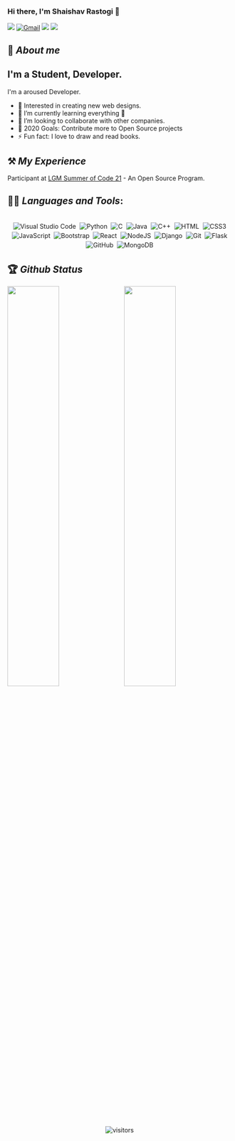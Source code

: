 ### Hi there, I'm Shaishav Rastogi 👋

[<img src="https://img.shields.io/badge/Github-%23000000.svg?&style=for-the-badge&logo=github&logoColor=white">](https://github.com/Shaishav0507)
[<img alt="Gmail" src="https://img.shields.io/badge/Gmail-D14836?style=for-the-badge&logo=gmail&logoColor=white" />](mailto:peperastogi@gmail.com)
[<img src="https://img.shields.io/badge/linkedin-%230077B5.svg?&style=for-the-badge&logo=linkedin&logoColor=white">](https://www.linkedin.com/in/shaishav-rastogi-8192971b7/)
[<img src="https://img.shields.io/badge/instagram-%23E4405F.svg?&style=for-the-badge&logo=Instagram&logoColor=white">](https://www.instagram.com/shaishav_rastogi05/)


## 🚀 *About me*
## I'm a Student, Developer.

I'm a aroused Developer.
- 📝 Interested in creating new web designs.
- 🌱 I’m currently learning everything 🤣
- 👯 I’m looking to collaborate with other companies.
- 🥅 2020 Goals: Contribute more to Open Source projects
- ⚡ Fun fact: I love to draw and read books.

## ⚒ *My Experience*

Participant at [LGM Summer of Code 21](#) - An Open Source Program.

## 👨‍💻 *Languages and Tools*:

<p align="center">
<br/>
<img alt="Visual Studio Code" src ="https://img.shields.io/badge/VisualStudioCode-%234ea94b.svg?&style=for-the-badge&logo=visualstudiocode&logoColor=white" style="margin:2px;"/>
<img alt="Python" src ="https://img.shields.io/badge/Python-%234ea94b.svg?&style=for-the-badge&logo=python&logoColor=white" style="margin:2px;"/>
<img alt="C" src="https://img.shields.io/badge/c%20-%2300599C.svg?&style=for-the-badge&logo=c&logoColor=white" style="margin:2px;"/>
<img alt="Java" src="https://img.shields.io/badge/java%20-%2314354C.svg?&style=for-the-badge&logo=python&logoColor=white" style="margin:2px;"/>
<img alt="C++" src="https://img.shields.io/badge/c++%20-%2300599C.svg?&style=for-the-badge&logo=c%2B%2B&ogoColor=white" style="margin:2px;"/>
<img alt="HTML" src="https://img.shields.io/badge/Html%20-%2300599C.svg?&style=for-the-badge&logo=html%2B%2B&ogoColor=white" style="margin:2px;"/>
<img alt="CSS3" src="https://img.shields.io/badge/css3%20-%231572B6.svg?&style=for-the-badge&logo=css3&logoColor=white" style="margin:2px;"/>
<img alt="JavaScript" src="https://img.shields.io/badge/javascript%20-%23323330.svg?&style=for-the-badge&logo=javascript&logoColor=%23F7DF1E" style="margin:2px;"/>
<img alt="Bootstrap" src="https://img.shields.io/badge/bootstrap%20-%23563D7C.svg?&style=for-the-badge&logo=bootstrap&logoColor=white" style="margin:2px;"/>
<img alt="React" src="https://img.shields.io/badge/react%20-%2320232a.svg?&style=for-the-badge&logo=react&logoColor=%2361DAFB" style="margin:2px;"/>
<img alt="NodeJS" src="https://img.shields.io/badge/node.js%20-%2343853D.svg?&style=for-the-badge&logo=node.js&logoColor=white" style="margin:2px;"/>
<img alt="Django" src="https://img.shields.io/badge/Django%20-%23323330.svg?&style=for-the-badge&logo=django&logoColor=%23F7DF1E" style="margin:2px;"/>
<img alt="Git" src="https://img.shields.io/badge/git%20-%23F05033.svg?&style=for-the-badge&logo=git&logoColor=white" style="margin:2px;"/>
<img alt="Flask" src="https://img.shields.io/badge/flask%20-%23F05033.svg?&style=for-the-badge&logo=flask&logoColor=white" style="margin:2px;"/>
<img alt="GitHub" src="https://img.shields.io/badge/github%20-%23121011.svg?&style=for-the-badge&logo=github&logoColor=white" style="margin:2px;"/>
<img alt="MongoDB" src ="https://img.shields.io/badge/MongoDB-%234ea94b.svg?&style=for-the-badge&logo=mongodb&logoColor=white" style="margin:2px;"/>
<br/>
</p>

## 🏆 *Github Status*

<img  src="https://github-readme-stats.vercel.app/api?username=Shaishav0507&show_icons=true&hide_border=true&theme=dark" width="48%" align="right" >
<img  src="https://github-readme-streak-stats.herokuapp.com/?user=Shaishav0507&theme=dark" width="48%" >
<br>

<div align="center">
  
![visitors](https://visitor-badge.laobi.icu/badge?page_id=Shaishav0507.Shaishav0507)
</div>